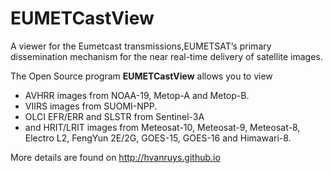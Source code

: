 EUMETCastView
=============

A viewer for the Eumetcast transmissions,EUMETSAT’s primary dissemination mechanism for the near real-time delivery of satellite images.

The Open Source program **EUMETCastView** allows you to view

- AVHRR images from NOAA-19, Metop-A and Metop-B.
- VIIRS images from SUOMI-NPP.
- OLCI EFR/ERR and SLSTR from Sentinel-3A
- and HRIT/LRIT images from Meteosat-10, Meteosat-9, Meteosat-8, Electro L2, FengYun 2E/2G, GOES-15, GOES-16 and Himawari-8.

More details are found on http://hvanruys.github.io

